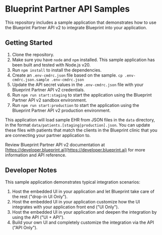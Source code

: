 # Blueprint Partner API Samples

This repository includes a sample application that demonstrates how to use the 
Blueprint Partner API v2 to integrate Blueprint into your application.

## Getting Started

1. Clone the repository.
2. Make sure you have `node` and `npm` installed. This sample application has been built and tested with Node.js v20.
3. Run `npm install` to install the dependencies.
4. Create an `.env-cmdrc.json` file based on the sample. `cp .env-cmdrc.json.sample .env-cmdrc.json`
5. Update the API secret values in the `.env-cmdrc.json` file with your Blueprint Partner API v2 credentials.
7. Run `npm run start:staging` to start the application using the Blueprint Partner API v2 sandbox environment.
8. Run `npm run start:production` to start the application using the Blueprint Partner API v2 production environment.

This application will load sample EHR from JSON files in the `data` directory, in the format
`data/patients.[staging|production].json`. You can update these files with patients that match the
clients in the Blueprint clinic that you are connecting your partner application to.

Review Blueprint Partner API v2 documentation at
[https://developer.blueprint.ai](https://developer.blueprint.ai) for more information
and API reference.

## Developer Notes

This sample application demonstrates typical integration scenarios:

1. Host the embedded UI in your application and let Blueprint take care of the rest ("drop-in UI Only").
2. Host the embedded UI in your application customize how the UI integrates with your application front end ("UI Only").
3. Host the embedded UI in your application and deepen the integration by using the API ("UI + API").
4. Build your own UI and completely customize the integration via the API ("API Only").
